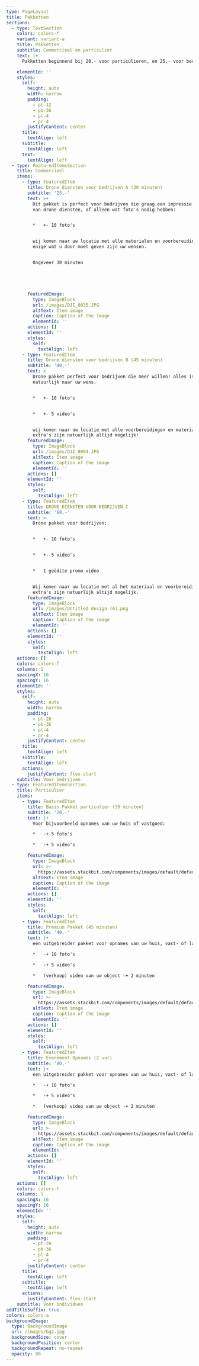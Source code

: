```yaml
---
type: PageLayout
title: Pakketten
sections:
  - type: TextSection
    colors: colors-f
    variant: variant-a
    title: Pakketten
    subtitle: Commercieel en particulier
    text: |+
      Pakketten beginnend bij 20,- voor particulieren, en 25,- voor bedrijven.

    elementId: ''
    styles:
      self:
        height: auto
        width: narrow
        padding:
          - pt-12
          - pb-36
          - pl-4
          - pr-4
        justifyContent: center
      title:
        textAlign: left
      subtitle:
        textAlign: left
      text:
        textAlign: left
  - type: FeaturedItemsSection
    title: Commercieel
    items:
      - type: FeaturedItem
        title: Drone diensten voor bedrijven A (30 minuten)
        subtitle: '25,-'
        text: >+
          Dit pakket is perfect voor bedrijven die graag een impressie willen
          van drone diensten, of alleen wat foto's nodig hebben:


          *   +- 10 foto's


          wij komen naar uw locatie met alle materialen en voorbereidingen, het
          enige wat u door moet geven zijn uw wensen. 


          Ongeveer 30 minuten





        featuredImage:
          type: ImageBlock
          url: /images/DJI_0035.JPG
          altText: Item image
          caption: Caption of the image
          elementId: ''
        actions: []
        elementId: ''
        styles:
          self:
            textAlign: left
      - type: FeaturedItem
        title: Drone diensten voor bedrijven B (45 minuten)
        subtitle: '40,-'
        text: >
          Drone pakket perfect voor bedrijven die meer willen! alles is
          natuurlijk naar uw wens. 


          *   +- 10 foto's


          *   +- 5 video's


          wij komen naar uw locatie met alle voorbereidingen en materialen,
          extra's zijn natuurlijk altijd mogelijk!
        featuredImage:
          type: ImageBlock
          url: /images/DJI_0094.JPG
          altText: Item image
          caption: Caption of the image
          elementId: ''
        actions: []
        elementId: ''
        styles:
          self:
            textAlign: left
      - type: FeaturedItem
        title: DRONE DIENSTEN VOOR BEDRIJVEN C
        subtitle: '60,-'
        text: >
          Drone pakket voor bedrijven:


          *   +- 10 foto's


          *   +- 5 video's


          *   1 geëdite promo video


          Wij komen naar uw locatie met al het materiaal en voorbereidingen!
          extra's zijn natuurlijk altijd mogelijk.
        featuredImage:
          type: ImageBlock
          url: /images/Untitled design (6).png
          altText: Item image
          caption: Caption of the image
          elementId: ''
        actions: []
        elementId: ''
        styles:
          self:
            textAlign: left
    actions: []
    colors: colors-f
    columns: 1
    spacingX: 16
    spacingY: 16
    elementId: ''
    styles:
      self:
        height: auto
        width: narrow
        padding:
          - pt-28
          - pb-36
          - pl-4
          - pr-4
        justifyContent: center
      title:
        textAlign: left
      subtitle:
        textAlign: left
      actions:
        justifyContent: flex-start
    subtitle: Voor bedrijven
  - type: FeaturedItemsSection
    title: Particulier
    items:
      - type: FeaturedItem
        title: Basis Pakket particulier (30 minuten)
        subtitle: '20,-'
        text: |+
          Voor bijvoorbeeld opnames van uw huis of vastgoed:

          *   -+ 5 foto's

          *   -+ 5 video's

        featuredImage:
          type: ImageBlock
          url: >-
            https://assets.stackbit.com/components/images/default/default-image.png
          altText: Item image
          caption: Caption of the image
          elementId: ''
        actions: []
        elementId: ''
        styles:
          self:
            textAlign: left
      - type: FeaturedItem
        title: Premium Pakket (45 minuten)
        subtitle: '40,-'
        text: |+
          een uitgebreider pakket voor opnames van uw huis, vast- of landgoed.

          *   -+ 10 foto's

          *   -+ 5 video's

          *   (verkoop) video van uw object -+ 2 minuten

        featuredImage:
          type: ImageBlock
          url: >-
            https://assets.stackbit.com/components/images/default/default-image.png
          altText: Item image
          caption: Caption of the image
          elementId: ''
        actions: []
        elementId: ''
        styles:
          self:
            textAlign: left
      - type: FeaturedItem
        title: Evenement Opnames (2 uur)
        subtitle: '80,-'
        text: |+
          een uitgebreider pakket voor opnames van uw huis, vast- of landgoed.

          *   -+ 10 foto's

          *   -+ 5 video's

          *   (verkoop) video van uw object -+ 2 minuten

        featuredImage:
          type: ImageBlock
          url: >-
            https://assets.stackbit.com/components/images/default/default-image.png
          altText: Item image
          caption: Caption of the image
          elementId: ''
        actions: []
        elementId: ''
        styles:
          self:
            textAlign: left
    actions: []
    colors: colors-f
    columns: 1
    spacingX: 16
    spacingY: 16
    elementId: ''
    styles:
      self:
        height: auto
        width: narrow
        padding:
          - pt-28
          - pb-36
          - pl-4
          - pr-4
        justifyContent: center
      title:
        textAlign: left
      subtitle:
        textAlign: left
      actions:
        justifyContent: flex-start
    subtitle: Voor individuen
addTitleSuffix: true
colors: colors-a
backgroundImage:
  type: BackgroundImage
  url: /images/bg2.jpg
  backgroundSize: cover
  backgroundPosition: center
  backgroundRepeat: no-repeat
  opacity: 80
---
```

